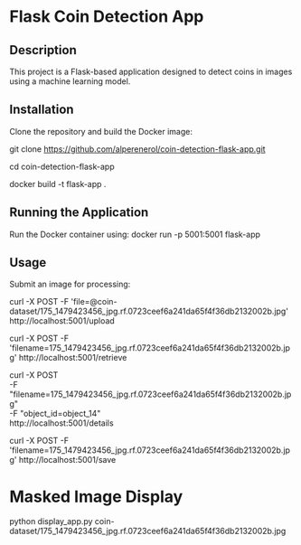 # Flask Coin Detection App

## Description
This project is a Flask-based application designed to detect coins in images using a machine learning model.

## Installation
Clone the repository and build the Docker image:

git clone https://github.com/alperenerol/coin-detection-flask-app.git

cd coin-detection-flask-app

docker build -t flask-app .      

## Running the Application
Run the Docker container using:
docker run -p 5001:5001 flask-app

## Usage
Submit an image for processing:

curl -X POST -F 'file=@coin-dataset/175_1479423456_jpg.rf.0723ceef6a241da65f4f36db2132002b.jpg' http://localhost:5001/upload

curl -X POST -F 'filename=175_1479423456_jpg.rf.0723ceef6a241da65f4f36db2132002b.jpg' http://localhost:5001/retrieve

curl -X POST \
  -F "filename=175_1479423456_jpg.rf.0723ceef6a241da65f4f36db2132002b.jpg" \
  -F "object_id=object_14" \
  http://localhost:5001/details

  curl -X POST -F 'filename=175_1479423456_jpg.rf.0723ceef6a241da65f4f36db2132002b.jpg' http://localhost:5001/save

  # Masked Image Display
  python display_app.py coin-dataset/175_1479423456_jpg.rf.0723ceef6a241da65f4f36db2132002b.jpg